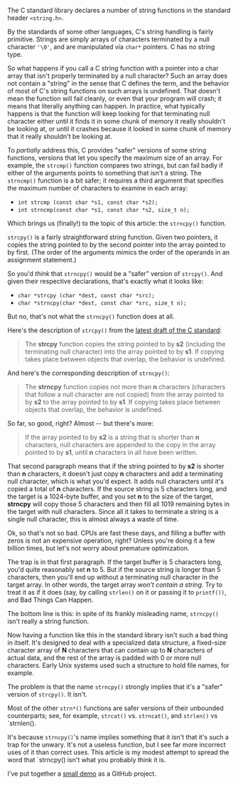 The C standard library declares a number of string functions in the
standard header `<string.h>`.

By the standards of some other languages, C's string handling is
fairly primitive.  Strings are simply arrays of characters terminated
by a null character `'\0'`, and are manipulated via `char*` pointers.
C has no string type.

So what happens if you call a C string function with a pointer into
a char array that isn't properly terminated by a null character?
Such an array does not contain a "string" in the sense that C defines
the term, and the behavior of most of C's string functions on such
arrays is undefined. That doesn't mean the function will fail cleanly,
or even that your program will crash; it means that literally anything
can happen.  In practice, what typically happens is that the function
will keep looking for that terminating null character either until it
finds it in some chunk of memory it really shouldn't be looking at,
or until it crashes because it looked in some chunk of memory that
it really shouldn't be looking at.

To *partially* address this, C provides "safer" versions of some
string functions, versions that let you specify the maximum size of
an array.  For example, the `strcmp()` function compares two strings,
but can fail badly if either of the arguments points to something that
isn't a string.  The `strncmp()` function is a bit safer; it requires
a third argument that specifies the maximum number of characters to
examine in each array:

- `int strcmp (const char *s1, const char *s2);`
- `int strncmp(const char *s1, const char *s2, size_t n);`

Which brings us (finally!) to the topic of this article: the `strncpy()`
function.

`strcpy()` is a fairly straightforward string function.  Given two
pointers, it copies the string pointed to by the second pointer into
the array pointed to by first.  (The order of the arguments mimics
the order of the operands in an assignment statement.)

So you'd *think* that `strncpy()` would be a "safer" version of
`strcpy()`.  And given their respective declarations, that's exactly
what it looks like:

- `char *strcpy (char *dest, const char *src);`
- `char *strncpy(char *dest, const char *src, size_t n);`

But no, that's not what the `strncpy()` function does at all.

Here's the description of `strcpy()` from the [latest draft of the C
standard](http://www.open-std.org/jtc1/sc22/wg14/www/docs/n1570.pdf):

> The **strcpy** function copies the string pointed to by **s2**
> (including the terminating null character) into the array pointed
> to by **s1**. If copying takes place between objects that overlap,
> the behavior is undefined.

And here's the corresponding description of `strncpy()`:

> The **strncpy** function copies not more than **n** characters
> (characters that follow a null character are not copied) from the array
> pointed to by **s2** to the array pointed to by **s1**.  If copying
> takes place between objects that overlap, the behavior is undefined.

So far, so good, right?  Almost -- but there's more:

> If the array pointed to by **s2** is a string that is shorter than
> **n** characters, null characters are appended to the copy in the array
> pointed to by **s1**, until **n** characters in all have been written.

That second paragraph means that if the string pointed to by **s2**
is shorter than **n** characters, it doesn't just copy **n**
characters and add a terminating null character, which is what
you'd expect. It adds null characters until it's copied a total
of **n** characters.  If the source string is 5 characters long,
and the target is a 1024-byte buffer, and you set **n** to the size
of the target, **strncpy** will copy those 5 characters and then
fill all 1019 remaining bytes in the target with null characters.
Since all it takes to terminate a string is a single null character,
this is almost always a waste of time.

Ok, so that's not so bad.  CPUs are fast these days, and filling a
buffer with zeros is not an expensive operation, right?  Unless you're
doing it a few billion times, but let's not worry about premature
optimization.

The trap is in that first paragraph.  If the target buffer is 5
characters long, you'd quite reasonably set **n** to 5.  But if the
source string is longer than 5 characters, then you'll end up without
a terminating null character in the target array.  In other words,
the target array *won't contain a string*. Try to treat it as if it
does (say, by calling `strlen()` on it or passing it to `printf())`,
and Bad Things Can Happen.

The bottom line is this: in spite of its frankly misleading name,
`strncpy()` isn't really a string function.

Now having a function like this in the standard library isn't such a
bad thing in itself.  It's designed to deal with a specialized data
structure, a fixed-size character array of **N** characters that can
contain up to **N** characters of actual data, and the rest of the
array is padded with 0 or more null characters.  Early Unix systems
used such a structure to hold file names, for example.

The problem is that the name `strncpy()` strongly implies that it's a
"safer" version of `strcpy()`.  It isn't.

Most of the other `strn*()` functions are safer versions of their
unbounded counterparts; see, for example, `strcat()` vs. `strncat()`,
and `strlen()` vs `strnlen().

It's because `strncpy()`'s name implies something that it isn't that
it's such a trap for the unwary. It's not a useless function, but I
see far more incorrect uses of it than correct uses.  This article
is my modest attempt to spread the word that `strncpy() isn't what
you probably think it is.

I've put together a [small demo](https://github.com/Keith-S-Thompson/strncpy_demo)
as a GitHub project.
